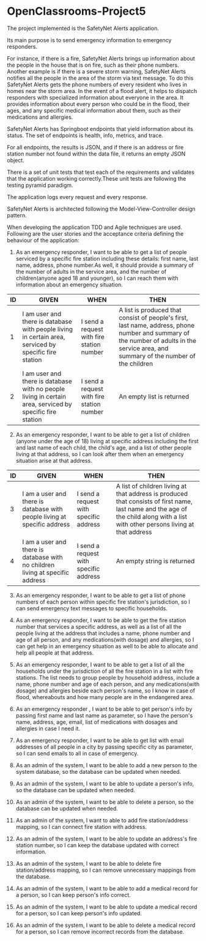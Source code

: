 # OpenClassrooms-Project5

The project implemented is the SafetyNet Alerts application.

Its main purpose is to send emergency information to emergency responders.

For instance, if there is a fire, SafetyNet Alerts brings up information 
about the people in the house that is on fire, such as their phone numbers. 
Another example is if there is a severe storm warning, SafetyNet Alerts 
notifies all the people in the area of the storm via text message. 
To do this SafetyNet Alerts gets the phone numbers of every resident 
who lives in homes near the storm area.
In the event of a flood alert, it helps to dispatch responders with specialized 
information about everyone in the area. It provides information about every person who could 
be in the flood, their ages, and any specific medical information about them, 
such as their medications and allergies.

SafetyNet Alerts has Springboot endpoints that yield information about its status. 
The set of endpoints is health, info, metrics, and trace. 

For all endpoints, the results is JSON, and if there is an address or 
fire station number not found within the data file, it returns an empty JSON object. 

There is a set of unit tests that test each of the requirements and validates 
that the application working correctly.These unit tests are following the testing pyramid 
paradigm. 

The application logs every request and every response.

SafetyNet Alerts is architected following the Model-View-Controller design pattern.

When developing the application TDD and Agile techniques are used.
Following are the user stories and the acceptance criteria defining the behaviour of the application:

1. As an emergency responder, I want to be able to get a list of people serviced by a
specific fire station including these details: first name, last name, 
address, phone number.As well, it should provide a summary of the number of 
adults in the service area, and the number of children(anyone aged 18 and younger), 
so I can reach them with information about an emergency situation.

| ID      | GIVEN      | WHEN      | THEN     |
| ---     | ---        | ---       | ---      |
| 1 | I am user and there is database with people living in certain area, serviced by specific fire station | I send a request with fire station number | A list is produced that consist of people's first, last name, address, phone number and summary of the number of adults in the service area, and summary of the number of the children | 
| 2 | I am user and there is database with no people living in certain area, serviced by specific fire station | I send a request with fire station number | An empty list is returned | 


2. As an emergency responder, I want to be able to get a list of children
(anyone under the age of 18) living at specific address including the first and 
last name of each child, the child's age, and a list of other people living at that
address, so I can look after them when an emergency situation arise at that address.

| ID      | GIVEN      | WHEN      | THEN     |
| ---     | ---        | ---       | ---      |
| 3 | I am a user and there is database with people living at specific address | I send a request with specific address | A list of children living at that address is produced that consists of first name, last name and the age of the child along with a list with other persons living at that address |
| 4 | I am a user and there is database with no children living at specific address | I send a request with specific address | An empty string is returned |

3. As an emergency responder, I want to be able to get a list of phone numbers of each
person within specific fire station's jurisdiction, so I can send emergency text 
messages to specific households.

1. As an emergency responder, I want to be able to get the fire station number that services 
a specific address, as well as a list of all the people living at the address that 
includes a name, phone number and age of all person, and any medications(with dosage) 
and allergies, so I can get help in an emergency situation as well to be able to 
allocate and help all people at that address.

1. As an emergency responder, I want to be able to get a list of all the households under 
the jurisdiction of all the fire station in a list with fire stations. The list needs to 
group people by household address, include a name, phone number and age of each person, 
and any medications(with dosage) and allergies beside each person's name, so I know in 
case of flood, whereabouts and how many people are in the endangered area.

1. As an emergency responder , I want to be able to get person's info by passing first name and 
last name as parameter, so I have the person's name, address, age, email, list of medications 
with dosages and allergies in case I need it.

1. As an emergency responder, I want to be able to get list with email addresses of all people 
in a city by passing specific city as parameter, so I can send emails to all in case of 
emergency.

1. As an admin of the system, I want to be able to add a new person to the system database, so 
the database can be updated when needed.

1. As an admin of the system, I want to be able to update a person's info, so the database can 
be updated when needed.

1. As an admin of the system, I want to be able to delete a person, so the database can be updated
when needed.

1. As an admin of the system, I want to able to add fire station/address mapping, so I can connect
fire station with address.

1. As an admin of the system, I want to be able to update an address's fire station number, so I
can keep the database updated with correct information.

1. As an admin of the system, I want to be able to delete fire station/address mapping, so I can
remove unnecessary mappings from the database.

1. As an admin of the system, I want to be able to add a medical record for a person, so I can keep 
person's info correct.

1. As an admin of the system, I want to be able to update a medical record for a person, so I can 
keep person's info updated.

1. As an admin of the system, I want to be able to delete a medical record for a person, so I can 
remove incorrect records from the database.
  


